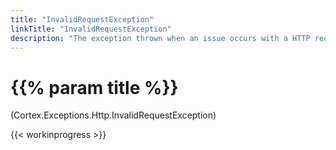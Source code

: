 ```yaml
---
title: "InvalidRequestException"
linkTitle: "InvalidRequestException"
description: "The exception thrown when an issue occurs with a HTTP request."
---
```


# {{% param title %}}

<p class="namespace">(Cortex.Exceptions.Http.InvalidRequestException)</p>

{{< workinprogress >}}
